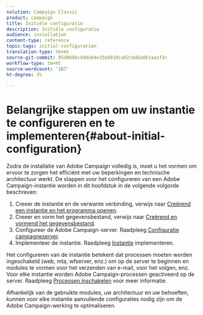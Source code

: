 ```yaml
---
solution: Campaign Classic
product: campaign
title: Initiële configuratie
description: Initiële configuratie
audience: installation
content-type: reference
topic-tags: initial-configuration
translation-type: tm+mt
source-git-commit: 95d0686c4ddeb4e25eb918ca92cbd6a0b1aa1f3c
workflow-type: tm+mt
source-wordcount: '167'
ht-degree: 3%

---
```



# Belangrijke stappen om uw instantie te configureren en te implementeren{#about-initial-configuration}

Zodra de installatie van Adobe Campaign volledig is, moet u het vormen om ervoor te zorgen het efficiënt met uw beperkingen en technische architectuur werkt. De stappen voor het configureren van een Adobe Campaign-instantie worden in dit hoofdstuk in de volgende volgorde beschreven:

1. Creeer de instantie en de verwante verbinding, verwijs naar [Creërend een instantie en het programma openen](../../installation/using/creating-an-instance-and-logging-on.md).
1. Creeer en vorm het gegevensbestand, verwijs naar [Creërend en vormend het gegevensbestand](../../installation/using/creating-and-configuring-the-database.md).
1. Configureer de Adobe Campaign-server. Raadpleeg [Configuratie campagneserver](../../installation/using/campaign-server-configuration.md).
1. Implementeer de instantie. Raadpleeg [Instantie](../../installation/using/deploying-an-instance.md) implementeren.

Het configureren van de instantie betekent dat processen moeten worden ingeschakeld (web, mta, wfserver, enz.) om op de server te beginnen en modules te vormen voor het verzenden van e-mail, voor het volgen, enz. Voor elke instantie worden Adobe Campaign-processen geactiveerd op de server. Raadpleeg [Processen inschakelen](../../installation/using/campaign-server-configuration.md#enabling-processes) voor meer informatie.

Afhankelijk van de gebruikte modules, uw architectuur en uw behoeften, kunnen voor elke instantie aanvullende configuraties nodig zijn om de Adobe Campaign-werking te optimaliseren.
